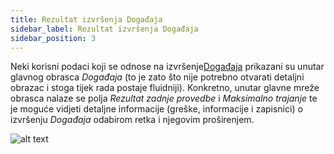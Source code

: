 ```yaml
---
title: Rezultat izvršenja Događaja 
sidebar_label: Rezultat izvršenja Događaja
sidebar_position: 3
---
```


Neki korisni podaci koji se odnose na izvršenje[Događaja](event-intro) prikazani su unutar glavnog obrasca *Događaja* (to je zato što nije potrebno otvarati detaljni obrazac i stoga tijek rada postaje fluidniji). 
Konkretno, unutar glavne mreže obrasca nalaze se polja *Rezultat zadnje provedbe* i *Maksimalno trajanje* te je moguće vidjeti detaljne informacije (greške, informacije i zapisnici) o izvršenju *Događaja* odabirom retka i njegovim proširenjem.

![alt text](/img/it-it/applications/supervisor/supervisor15.png)